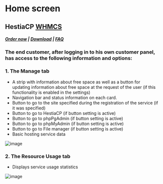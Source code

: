 # Home screen

## HestiaCP **[WHMCS](https://puqcloud.com/link.php?id=77)**

##### [Order now](https://puqcloud.com/index.php?rp=/store/whmcs-module-hestiacp) | [Download](https://download.puqcloud.com/WHMCS/servers/PUQ_WHMCS-HestiaCP/) | [FAQ](https://faq.puqcloud.com/) 

### The end customer, after logging in to his own customer panel, has access to the following information and options:

### 1. The Manage tab
- A strip with information about free space as well as a button for updating information about free space at the request of the user (if this functionality is enabled in the settings)
- Navigation bar and status information on each card.
- Button to go to the site specified during the registration of the service (if it was specified)
- Button to go to HestiaCP (if button setting is active)
- Button to go to phpPgAdmin (if button setting is active)
- Button to go to phpMyAdmin (if button setting is active)
- Button to go to File manager (if button setting is active)
- Basic hosting service data

![image](https://github.com/PUQ-sp-z-o-o/WHMCS-Module-HestiaCP/assets/81689153/8f26b523-4313-4acd-82a8-d245913c8414)

### 2. The Resource Usage tab

- Displays service usage statistics

![image](https://github.com/PUQ-sp-z-o-o/WHMCS-Module-HestiaCP/assets/81689153/dd0f925c-7d63-46d0-809e-da5c5d96b66d)

